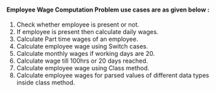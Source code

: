 #### Employee Wage Computation Problem use cases are as given below : ####

1. Check whether employee is present or not.
2. If employee is present then calculate daily wages.
3. Calculate Part time wages of an employee.
4. Calculate employee wage using Switch cases.
5. Calculate monthly wages if working days are 20.
6. Calculate wage till 100hrs or 20 days reached.
7. Calculate employee wage using Class method.
8. Calculate employee wages for parsed values of different data types inside class method.
